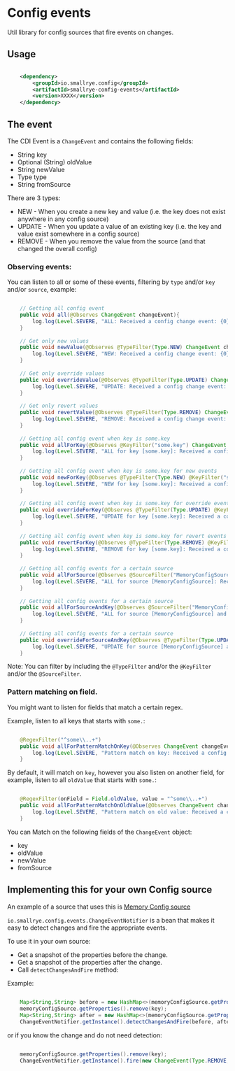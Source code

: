 # Config events

Util library for config sources that fire events on changes.

## Usage

```xml

    <dependency>
        <groupId>io.smallrye.config</groupId>
        <artifactId>smallrye-config-events</artifactId>
        <version>XXXX</version>
    </dependency>

```

## The event

The CDI Event is a `ChangeEvent` and contains the following fields: 

* String key
* Optional (String) oldValue
* String newValue 
* Type type
* String fromSource

There are 3 types: 

* NEW - When you create a new key and value (i.e. the key does not exist anywhere in any config source)
* UPDATE - When you update a value of an existing key (i.e. the key and value exist somewhere in a config source)
* REMOVE - When you remove the value from the source (and that changed the overall config)

### Observing events:

You can listen to all or some of these events, filtering by `type` and/or `key` and/or `source`, example:

```java

    // Getting all config event
    public void all(@Observes ChangeEvent changeEvent){
        log.log(Level.SEVERE, "ALL: Received a config change event: {0}", changeEvent);
    }
    
    // Get only new values
    public void newValue(@Observes @TypeFilter(Type.NEW) ChangeEvent changeEvent){
        log.log(Level.SEVERE, "NEW: Received a config change event: {0}", changeEvent);
    }
    
    // Get only override values
    public void overrideValue(@Observes @TypeFilter(Type.UPDATE) ChangeEvent changeEvent){
        log.log(Level.SEVERE, "UPDATE: Received a config change event: {0}", changeEvent);
    }
    
    // Get only revert values
    public void revertValue(@Observes @TypeFilter(Type.REMOVE) ChangeEvent changeEvent){
        log.log(Level.SEVERE, "REMOVE: Received a config change event: {0}", changeEvent);
    }
    
    // Getting all config event when key is some.key
    public void allForKey(@Observes @KeyFilter("some.key") ChangeEvent changeEvent){
        log.log(Level.SEVERE, "ALL for key [some.key]: Received a config change event: {0}", changeEvent);
    }
    
    // Getting all config event when key is some.key for new events
    public void newForKey(@Observes @TypeFilter(Type.NEW) @KeyFilter("some.key") ChangeEvent changeEvent){
        log.log(Level.SEVERE, "NEW for key [some.key]: Received a config change event: {0}", changeEvent);
    }
    
    // Getting all config event when key is some.key for override events
    public void overrideForKey(@Observes @TypeFilter(Type.UPDATE) @KeyFilter("some.key") ChangeEvent changeEvent){
        log.log(Level.SEVERE, "UPDATE for key [some.key]: Received a config change event: {0}", changeEvent);
    }
    
    // Getting all config event when key is some.key for revert events
    public void revertForKey(@Observes @TypeFilter(Type.REMOVE) @KeyFilter("some.key") ChangeEvent changeEvent){
        log.log(Level.SEVERE, "REMOVE for key [some.key]: Received a config change event: {0}", changeEvent);
    }
    
    // Getting all config events for a certain source
    public void allForSource(@Observes @SourceFilter("MemoryConfigSource") ChangeEvent changeEvent){
        log.log(Level.SEVERE, "ALL for source [MemoryConfigSource]: Received a config change event: {0}", changeEvent);
    }
    
    // Getting all config events for a certain source
    public void allForSourceAndKey(@Observes @SourceFilter("MemoryConfigSource") @KeyFilter("some.key")  ChangeEvent changeEvent){
        log.log(Level.SEVERE, "ALL for source [MemoryConfigSource] and for key [some.key]: Received a config change event: {0}", changeEvent);
    }
    
    // Getting all config events for a certain source
    public void overrideForSourceAndKey(@Observes @TypeFilter(Type.UPDATE) @SourceFilter("MemoryConfigSource") @KeyFilter("some.key")  ChangeEvent changeEvent){
        log.log(Level.SEVERE, "UPDATE for source [MemoryConfigSource] and for key [some.key]: Received a config change event: {0}", changeEvent);
    }

```

Note: You can filter by including the `@TypeFilter` and/or the `@KeyFilter` and/or the `@SourceFilter`.


### Pattern matching on field.

You might want to listen for fields that match a certain regex.

Example, listen to all keys that starts with `some.`:

```java

    @RegexFilter("^some\\..+") 
    public void allForPatternMatchOnKey(@Observes ChangeEvent changeEvent){
        log.log(Level.SEVERE, "Pattern match on key: Received a config change event: {0}", changeEvent);
    }

```

By default, it will match on `key`, however you also listen on another field, 
for example, listen to all `oldValue` that starts with `some.`:

```java

    @RegexFilter(onField = Field.oldValue, value = "^some\\..+")
    public void allForPatternMatchOnOldValue(@Observes ChangeEvent changeEvent){
        log.log(Level.SEVERE, "Pattern match on old value: Received a config change event: {0}", changeEvent);
    }

```

You can Match on the following fields of the `ChangeEvent` object:

* key
* oldValue
* newValue
* fromSource

## Implementing this for your own Config source

An example of a source that uses this is [Memory Config source](https://github.com/smallrye/smallrye-config/tree/master/extensions/sources/memory)

`io.smallrye.config.events.ChangeEventNotifier` is a bean that makes it easy to detect changes and fire the appropriate events. 

To use it in your own source:

* Get a snapshot of the properties before the change.
* Get a snapshot of the properties after the change.
* Call `detectChangesAndFire` method:

Example: 

```java
    
    Map<String,String> before = new HashMap<>(memoryConfigSource.getProperties());
    memoryConfigSource.getProperties().remove(key);
    Map<String,String> after = new HashMap<>(memoryConfigSource.getProperties());
    ChangeEventNotifier.getInstance().detectChangesAndFire(before, after,MemoryConfigSource.NAME)

```

or if you know the change and do not need detection:

```java

    memoryConfigSource.getProperties().remove(key);
    ChangeEventNotifier.getInstance().fire(new ChangeEvent(Type.REMOVE,key,getOptionalOldValue(oldValue),null,MemoryConfigSource.NAME));

```
